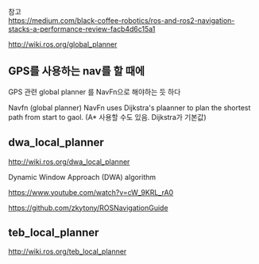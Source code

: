 참고  
https://medium.com/black-coffee-robotics/ros-and-ros2-navigation-stacks-a-performance-review-facb4d6c15a1


http://wiki.ros.org/global_planner


## GPS를 사용하는 nav를 할 때에 
GPS 관련 global planner 를 NavFn으로 해야하는 듯 하다

Navfn (global planner)
NavFn uses Dijkstra's plaanner to plan the shortest path from start to gaol.
(A* 사용할 수도 있음. Dijkstra가 기본값)



## dwa_local_planner

http://wiki.ros.org/dwa_local_planner   

 Dynamic Window Approach (DWA) algorithm 


https://www.youtube.com/watch?v=cW_9KRL_rA0  

https://github.com/zkytony/ROSNavigationGuide



## teb_local_planner

http://wiki.ros.org/teb_local_planner
